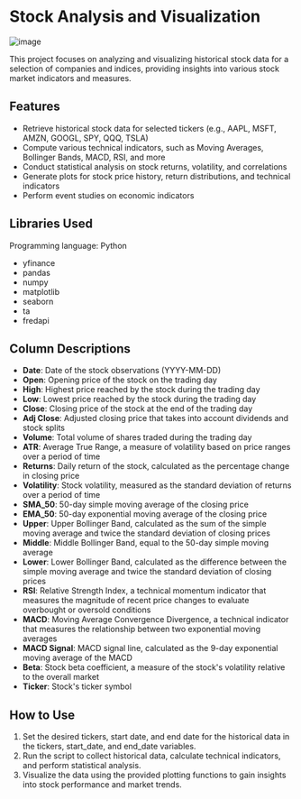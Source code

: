 # Stock Analysis and Visualization

![image](https://user-images.githubusercontent.com/114705723/235273795-0709a0cb-a01b-4cfd-86f3-b6d42149a082.png)

This project focuses on analyzing and visualizing historical stock data for a selection of companies and indices, providing insights into various stock market indicators and measures.

## Features

- Retrieve historical stock data for selected tickers (e.g., AAPL, MSFT, AMZN, GOOGL, SPY, QQQ, TSLA)
- Compute various technical indicators, such as Moving Averages, Bollinger Bands, MACD, RSI, and more
- Conduct statistical analysis on stock returns, volatility, and correlations
- Generate plots for stock price history, return distributions, and technical indicators
- Perform event studies on economic indicators

## Libraries Used
Programming language: Python
- yfinance
- pandas
- numpy
- matplotlib
- seaborn
- ta
- fredapi

## Column Descriptions

- **Date**: Date of the stock observations (YYYY-MM-DD)
- **Open**: Opening price of the stock on the trading day
- **High**: Highest price reached by the stock during the trading day
- **Low**: Lowest price reached by the stock during the trading day
- **Close**: Closing price of the stock at the end of the trading day
- **Adj Close**: Adjusted closing price that takes into account dividends and stock splits
- **Volume**: Total volume of shares traded during the trading day
- **ATR**: Average True Range, a measure of volatility based on price ranges over a period of time
- **Returns**: Daily return of the stock, calculated as the percentage change in closing price
- **Volatility**: Stock volatility, measured as the standard deviation of returns over a period of time
- **SMA_50**: 50-day simple moving average of the closing price
- **EMA_50**: 50-day exponential moving average of the closing price
- **Upper**: Upper Bollinger Band, calculated as the sum of the simple moving average and twice the standard deviation of closing prices
- **Middle**: Middle Bollinger Band, equal to the 50-day simple moving average
- **Lower**: Lower Bollinger Band, calculated as the difference between the simple moving average and twice the standard deviation of closing prices
- **RSI**: Relative Strength Index, a technical momentum indicator that measures the magnitude of recent price changes to evaluate overbought or oversold conditions
- **MACD**: Moving Average Convergence Divergence, a technical indicator that measures the relationship between two exponential moving averages
- **MACD Signal**: MACD signal line, calculated as the 9-day exponential moving average of the MACD
- **Beta**: Stock beta coefficient, a measure of the stock's volatility relative to the overall market
- **Ticker**: Stock's ticker symbol

## How to Use

1. Set the desired tickers, start date, and end date for the historical data in the tickers, start_date, and end_date variables.
2. Run the script to collect historical data, calculate technical indicators, and perform statistical analysis.
3. Visualize the data using the provided plotting functions to gain insights into stock performance and market trends.
